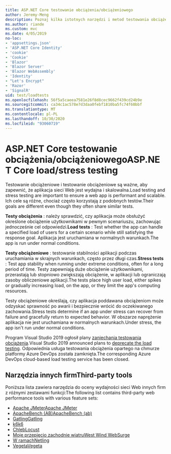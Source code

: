 ```yaml
---
title: ASP.NET Core testowanie obciążenia/obciążeniowego
author: Jeremy-Meng
description: Poznaj kilka istotnych narzędzi i metod testowania obciążeniowego i testowania obciążeniowego ASP.NET Core aplikacji.
ms.author: riande
ms.custom: mvc
ms.date: 4/05/2019
no-loc:
- 'appsettings.json'
- 'ASP.NET Core Identity'
- 'cookie'
- 'Cookie'
- 'Blazor'
- 'Blazor Server'
- 'Blazor WebAssembly'
- 'Identity'
- "Let's Encrypt"
- 'Razor'
- 'SignalR'
uid: test/loadtests
ms.openlocfilehash: 56f5a5caeea7581e26f8d8cec9662f439cd24b9e
ms.sourcegitcommit: ca34c1ac578e7d3daa0febf1810ba5fc74f60bbf
ms.translationtype: MT
ms.contentlocale: pl-PL
ms.lasthandoff: 10/30/2020
ms.locfileid: "93060719"
---
```

# <a name="aspnet-core-loadstress-testing"></a><span data-ttu-id="b6dbb-103">ASP.NET Core testowanie obciążenia/obciążeniowego</span><span class="sxs-lookup"><span data-stu-id="b6dbb-103">ASP.NET Core load/stress testing</span></span>

<span data-ttu-id="b6dbb-104">Testowanie obciążeniowe i testowanie obciążeniowe są ważne, aby zapewnić, że aplikacja sieci Web jest wydajna i skalowalna.</span><span class="sxs-lookup"><span data-stu-id="b6dbb-104">Load testing and stress testing are important to ensure a web app is performant and scalable.</span></span> <span data-ttu-id="b6dbb-105">Ich cele są różne, chociaż często korzystają z podobnych testów.</span><span class="sxs-lookup"><span data-stu-id="b6dbb-105">Their goals are different even though they often share similar tests.</span></span>

<span data-ttu-id="b6dbb-106">**Testy obciążenia** : należy sprawdzić, czy aplikacja może obsłużyć określone obciążenie użytkownikami w pewnym scenariuszu, zachowując jednocześnie cel odpowiedzi.</span><span class="sxs-lookup"><span data-stu-id="b6dbb-106">**Load tests** : Test whether the app can handle a specified load of users for a certain scenario while still satisfying the response goal.</span></span> <span data-ttu-id="b6dbb-107">Aplikacja jest uruchamiana w normalnych warunkach.</span><span class="sxs-lookup"><span data-stu-id="b6dbb-107">The app is run under normal conditions.</span></span>

<span data-ttu-id="b6dbb-108">**Testy obciążeniowe** : testowanie stabilności aplikacji podczas uruchamiania w skrajnych warunkach, często przez długi czas.</span><span class="sxs-lookup"><span data-stu-id="b6dbb-108">**Stress tests** : Test app stability when running under extreme conditions, often for a long period of time.</span></span> <span data-ttu-id="b6dbb-109">Testy zapewniają duże obciążenie użytkownikami, przerastają lub stopniowo zwiększają obciążenie, w aplikacji lub ograniczają zasoby obliczeniowe aplikacji.</span><span class="sxs-lookup"><span data-stu-id="b6dbb-109">The tests place high user load, either spikes or gradually increasing load, on the app, or they limit the app's computing resources.</span></span>

<span data-ttu-id="b6dbb-110">Testy obciążeniowe określają, czy aplikacja poddawana obciążeniom może odzyskać sprawność po awarii i bezpiecznie wrócić do oczekiwanego zachowania.</span><span class="sxs-lookup"><span data-stu-id="b6dbb-110">Stress tests determine if an app under stress can recover from failure and gracefully return to expected behavior.</span></span> <span data-ttu-id="b6dbb-111">W obszarze naprężenie aplikacja nie jest uruchamiana w normalnych warunkach.</span><span class="sxs-lookup"><span data-stu-id="b6dbb-111">Under stress, the app isn't run under normal conditions.</span></span>

<span data-ttu-id="b6dbb-112">Program Visual Studio 2019 ogłosił plany [zaniechania testowania obciążenia](https://devblogs.microsoft.com/devops/cloud-based-load-testing-service-eol/).</span><span class="sxs-lookup"><span data-stu-id="b6dbb-112">Visual Studio 2019 announced plans to [deprecate the load testing](https://devblogs.microsoft.com/devops/cloud-based-load-testing-service-eol/).</span></span> <span data-ttu-id="b6dbb-113">Odpowiednia usługa testowania obciążenia opartego na chmurze platformy Azure DevOps została zamknięta.</span><span class="sxs-lookup"><span data-stu-id="b6dbb-113">The corresponding Azure DevOps cloud-based load testing service has been closed.</span></span>

## <a name="third-party-tools"></a><span data-ttu-id="b6dbb-114">Narzędzia innych firm</span><span class="sxs-lookup"><span data-stu-id="b6dbb-114">Third-party tools</span></span>

<span data-ttu-id="b6dbb-115">Poniższa lista zawiera narzędzia do oceny wydajności sieci Web innych firm z różnymi zestawami funkcji:</span><span class="sxs-lookup"><span data-stu-id="b6dbb-115">The following list contains third-party web performance tools with various feature sets:</span></span>

* [<span data-ttu-id="b6dbb-116">Apache JMeter</span><span class="sxs-lookup"><span data-stu-id="b6dbb-116">Apache JMeter</span></span>](https://jmeter.apache.org/)
* [<span data-ttu-id="b6dbb-117">ApacheBench (AB)</span><span class="sxs-lookup"><span data-stu-id="b6dbb-117">ApacheBench (ab)</span></span>](https://httpd.apache.org/docs/2.4/programs/ab.html)
* [<span data-ttu-id="b6dbb-118">Gatling</span><span class="sxs-lookup"><span data-stu-id="b6dbb-118">Gatling</span></span>](https://gatling.io/)
* [<span data-ttu-id="b6dbb-119">k6</span><span class="sxs-lookup"><span data-stu-id="b6dbb-119">k6</span></span>](https://k6.io)
* [<span data-ttu-id="b6dbb-120">Chleb</span><span class="sxs-lookup"><span data-stu-id="b6dbb-120">Locust</span></span>](https://locust.io/)
* [<span data-ttu-id="b6dbb-121">Moje przepięcio zachodnie wiatru</span><span class="sxs-lookup"><span data-stu-id="b6dbb-121">West Wind WebSurge</span></span>](https://websurge.west-wind.com/)
* [<span data-ttu-id="b6dbb-122">W ramach</span><span class="sxs-lookup"><span data-stu-id="b6dbb-122">Netling</span></span>](https://github.com/hallatore/Netling)
* [<span data-ttu-id="b6dbb-123">Vegeta</span><span class="sxs-lookup"><span data-stu-id="b6dbb-123">Vegeta</span></span>](https://github.com/tsenart/vegeta)